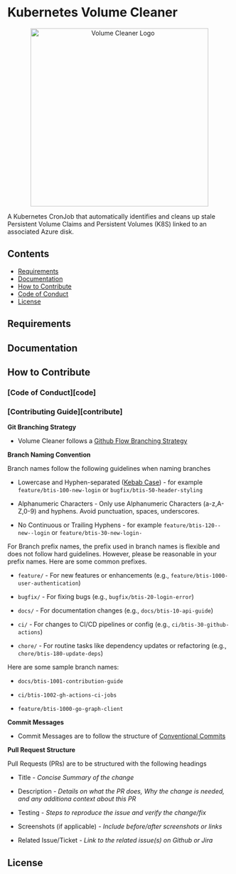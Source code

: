 # Kubernetes Volume Cleaner

<p align="center">
    <img src="./public/volume-cleaner.jpg" alt="Volume Cleaner Logo" width="400"/>
</p>

A Kubernetes CronJob that automatically identifies and cleans up stale Persistent Volume Claims and Persistent Volumes (K8S) linked to an associated Azure disk.

## Contents

- [Requirements](#-requirements)
- [Documentation](#-documentation)
- [How to Contribute](#-how-to-contribute)
- [Code of Conduct](#code-of-conduct)
- [License](#-license)

## Requirements

## Documentation

## How to Contribute

### [Code of Conduct][code]

### [Contributing Guide][contribute]

**Git Branching Strategy**

- Volume Cleaner follows a [Github Flow Branching Strategy](https://www.gitkraken.com/learn/git/best-practices/git-branch-strategy#github-flow-branch-strategy)

**Branch Naming Convention**

Branch names follow the following guidelines when naming branches

- Lowercase and Hyphen-separated ([Kebab Case](https://developer.mozilla.org/en-US/docs/Glossary/Kebab_case)) - for example `feature/btis-100-new-login` or `bugfix/btis-50-header-styling`

- Alphanumeric Characters - Only use Alphanumeric Characters (a-z,A-Z,0-9) and hyphens. Avoid punctuation, spaces, underscores.

- No Continuous or Trailing Hyphens - for example `feature/btis-120--new--login` or `feature/btis-30-new-login-` 


For Branch prefix names, the prefix used in branch names is flexible and does not follow hard guidelines. However, please be reasonable in your prefix names. Here are some common prefixes.

- `feature/` - For new features or enhancements (e.g., `feature/btis-1000-user-authentication`)

- `bugfix/` - For fixing bugs (e.g., `bugfix/btis-20-login-error`)

- `docs/` - For documentation changes (e.g., `docs/btis-10-api-guide`)

- `ci/` - For changes to CI/CD pipelines or config (e.g., `ci/btis-30-github-actions`)

- `chore/` - For routine tasks like dependency updates or refactoring (e.g., `chore/btis-180-update-deps`)

Here are some sample branch names:

- `docs/btis-1001-contribution-guide`

- `ci/btis-1002-gh-actions-ci-jobs`

- `feature/btis-1000-go-graph-client`

**Commit Messages**

- Commit Messages are to follow the structure of [Conventional Commits](https://www.conventionalcommits.org/en/v1.0.0/#specification)

**Pull Request Structure**

Pull Requests (PRs) are to be structured with the following headings

- Title - _Concise Summary of the change_

- Description - _Details on what the PR does, Why the change is needed, and any additiona context about this PR_

- Testing - _Steps to reproduce the issue and verify the change/fix_

- Screenshots (if applicable) - _Include before/after screenshots or links_

- Related Issue/Ticket - _Link to the related issue(s) on Github or Jira_

## License


